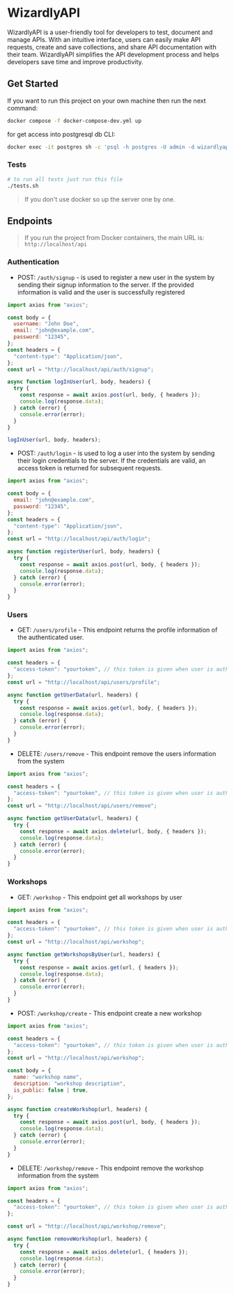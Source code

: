 # WizardlyAPI

WizardlyAPI is a user-friendly tool for developers to test, document and manage APIs. With an intuitive interface, users can easily make API requests, create and save collections, and share API documentation with their team. WizardlyAPI simplifies the API development process and helps developers save time and improve productivity.

## Get Started

If you want to run this project on your own machine then run the next command:

```bash
docker compose -f docker-compose-dev.yml up
```

for get access into postgresql db CLI:

```bash
docker exec -it postgres sh -c 'psql -h postgres -U admin -d wizardlyapi'
```

### Tests

```bash
# to run all tests just run this file
./tests.sh
```

> If you don't use docker so up the server one by one.

## Endpoints

> If you run the project from Docker containers, the main URL is: `http://localhost/api`

### Authentication

- POST: `/auth/signup` - is used to register a new user in the system by sending their signup information to the server. If the provided information is valid and the user is successfully registered

```javascript
import axios from "axios";

const body = {
  username: "John Doe",
  email: "john@example.com",
  password: "12345",
};
const headers = {
  "content-type": "Application/json",
};
const url = "http://localhost/api/auth/signup";

async function logInUser(url, body, headers) {
  try {
    const response = await axios.post(url, body, { headers });
    console.log(response.data);
  } catch (error) {
    console.error(error);
  }
}

logInUser(url, body, headers);
```

- POST: `/auth/login` - is used to log a user into the system by sending their login credentials to the server. If the credentials are valid, an access token is returned for subsequent requests.

```javascript
import axios from "axios";

const body = {
  email: "john@example.com",
  password: "12345",
};
const headers = {
  "content-type": "Application/json",
};
const url = "http://localhost/api/auth/login";

async function registerUser(url, body, headers) {
  try {
    const response = await axios.post(url, body, { headers });
    console.log(response.data);
  } catch (error) {
    console.error(error);
  }
}
```

### Users

- GET: `/users/profile` - This endpoint returns the profile information of the authenticated user.

```javascript
import axios from "axios";

const headers = {
  "access-token": "yourtoken", // this token is given when user is authenticated
};
const url = "http://localhost/api/users/profile";

async function getUserData(url, headers) {
  try {
    const response = await axios.get(url, body, { headers });
    console.log(response.data);
  } catch (error) {
    console.error(error);
  }
}
```

- DELETE: `/users/remove` - This endpoint remove the users information from the system

```javascript
import axios from "axios";

const headers = {
  "access-token": "yourtoken", // this token is given when user is authenticated
};
const url = "http://localhost/api/users/remove";

async function getUserData(url, headers) {
  try {
    const response = await axios.delete(url, body, { headers });
    console.log(response.data);
  } catch (error) {
    console.error(error);
  }
}
```

### Workshops

- GET: `/workshop` - This endpoint get all workshops by user

```javascript
import axios from "axios";

const headers = {
  "access-token": "yourtoken", // this token is given when user is authenticated
};
const url = "http://localhost/api/workshop";

async function getWorkshopsByUser(url, headers) {
  try {
    const response = await axios.get(url, { headers });
    console.log(response.data);
  } catch (error) {
    console.error(error);
  }
}
```

- POST: `/workshop/create` - This endpoint create a new workshop

```javascript
import axios from "axios";

const headers = {
  "access-token": "yourtoken", // this token is given when user is authenticated
};
const url = "http://localhost/api/workshop";

const body = {
  name: "workshop name",
  description: "workshop description",
  is_public: false | true,
};

async function createWorkshop(url, headers) {
  try {
    const response = await axios.post(url, body, { headers });
    console.log(response.data);
  } catch (error) {
    console.error(error);
  }
}
```

- DELETE: `/workshop/remove` - This endpoint remove the workshop information from the system

```javascript
import axios from "axios";

const headers = {
  "access-token": "yourtoken", // this token is given when user is authenticated
};

const url = "http://localhost/api/workshop/remove";

async function removeWorkshop(url, headers) {
  try {
    const response = await axios.delete(url, { headers });
    console.log(response.data);
  } catch (error) {
    console.error(error);
  }
}
```
